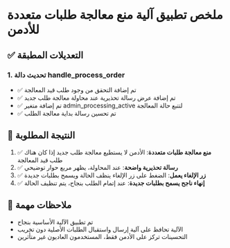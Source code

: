 # ملخص تطبيق آلية منع معالجة طلبات متعددة للأدمن

## ✅ التعديلات المطبقة

### 1. تحديث دالة handle_process_order
- ✅ تم إضافة التحقق من وجود طلب قيد المعالجة
- ✅ تم إضافة عرض رسالة تحذيرية عند محاولة معالجة طلب جديد
- ✅ تم إضافة متغير admin_processing_active لتتبع حالة المعالجة
- ✅ تم تحسين رسالة بداية معالجة الطلب

## 🎯 النتيجة المطلوبة

1. ✅ **منع معالجة طلبات متعددة**: الأدمن لا يستطيع معالجة طلب جديد إذا كان هناك طلب قيد المعالجة
2. ✅ **رسالة تحذيرية واضحة**: عند المحاولة، يظهر مربع حوار توضيحي
3. ✅ **زر الإلغاء يعمل**: الضغط على زر الإلغاء ينظف الحالة ويسمح بطلبات جديدة
4. ✅ **إنهاء ناجح يسمح بطلبات جديدة**: عند إتمام الطلب بنجاح، يتم تنظيف الحالة

## 📝 ملاحظات مهمة

- تم تطبيق الآلية الأساسية بنجاح
- الآلية تحافظ على آلية إرسال واستقبال الطلبات الأصلية دون تخريب
- التحسينات تركز على الأدمن فقط، المستخدمون العاديون غير متأثرين
